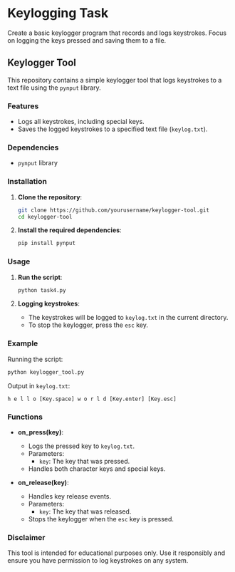 # Keylogging Task
Create a basic keylogger program that records and logs keystrokes. Focus on logging the keys pressed and saving them to a file.

## Keylogger Tool

This repository contains a simple keylogger tool that logs keystrokes to a text file using the `pynput` library.

### Features

- Logs all keystrokes, including special keys.
- Saves the logged keystrokes to a specified text file (`keylog.txt`).

### Dependencies

- `pynput` library

### Installation

1. **Clone the repository**:
    ```bash
    git clone https://github.com/yourusername/keylogger-tool.git
    cd keylogger-tool
    ```

2. **Install the required dependencies**:
    ```bash
    pip install pynput
    ```

### Usage

1. **Run the script**:
    ```bash
    python task4.py
    ```

2. **Logging keystrokes**:
    - The keystrokes will be logged to `keylog.txt` in the current directory.
    - To stop the keylogger, press the `esc` key.

### Example

Running the script:
```bash
python keylogger_tool.py
```

Output in `keylog.txt`:
```
h e l l o [Key.space] w o r l d [Key.enter] [Key.esc]
```

### Functions

- **on_press(key)**:
  - Logs the pressed key to `keylog.txt`.
  - Parameters:
    - `key`: The key that was pressed.
  - Handles both character keys and special keys.

- **on_release(key)**:
  - Handles key release events.
  - Parameters:
    - `key`: The key that was released.
  - Stops the keylogger when the `esc` key is pressed.

### Disclaimer

This tool is intended for educational purposes only. Use it responsibly and ensure you have permission to log keystrokes on any system.
